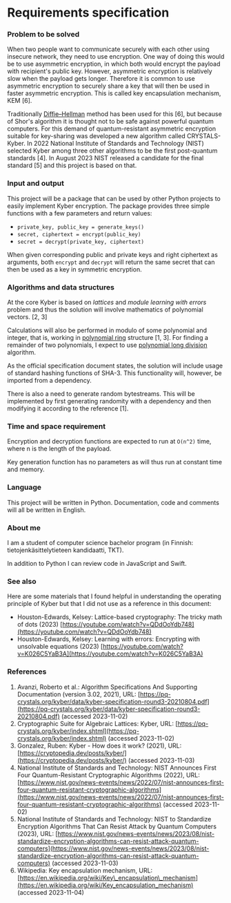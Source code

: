 # Requirements specification

### Problem to be solved

When two people want to communicate securely with each other using insecure network, they need to use encryption. One way of doing this would be to use asymmetric encryption, in which both would encrypt the payload with recipient's public key. However, asymmetric encryption is relatively slow when the payload gets longer. Therefore it is common to use asymmetric encryption to securely share a key that will then be used in faster asymmetric encryption. This is called key encapsulation mechanism, KEM [6].

Traditionally [Diffie–Hellman](https://en.wikipedia.org/wiki/Diffie%E2%80%93Hellman_key_exchange) method has been used for this [6], but because of Shor's algorithm it is thought not to be safe against powerful quantum computers. For this demand of quantum-resistant asymmetric encryption suitable for key-sharing was developed a new algorithm called CRYSTALS-Kyber. In 2022 National Institute of Standards and Technology (NIST) selected Kyber among three other algorithms to be the first post-quantum standards [4]. In August 2023 NIST released a candidate for the final standard [5] and this project is based on that.

### Input and output

This project will be a package that can be used by other Python projects to easily implement Kyber encryption. The package provides three simple functions with a few parameters and return values:

* `private_key, public_key = generate_keys()`
* `secret, ciphertext = encrypt(public_key)`
* `secret = decrypt(private_key, ciphertext)`

When given corresponding public and private keys and right ciphertext as arguments, both `encrypt` and `decrypt` will return the same secret that can then be used as a key in symmetric encryption.

### Algorithms and data structures

At the core Kyber is based on _lattices_ and _module learning with errors_ problem and thus the solution will involve mathematics of polynomial vectors. 
[2, 3]

Calculations will also be performed in modulo of some polynomial and integer, that is, working in [polynomial ring](https://en.wikipedia.org/wiki/Polynomial_ring) structure [1, 3]. For finding a remainder of two polynomials, I expect to use [polynomial long division](https://en.wikipedia.org/wiki/Polynomial_long_division#Polynomial_long_division) algorithm.

As the official specification document states, the solution will include usage of standard hashing functions of SHA-3. This functionality will, however, be imported from a dependency.

There is also a need to generate random bytestreams. This will be implemented by first generating randomity with a dependency and then modifying it according to the reference [1].

### Time and space requirement

Encryption and decryption functions are expected to run at `O(n^2)` time, where n is the length of the payload.

Key generation function has no parameters as will thus run at constant time and memory.

### Language

This project will be written in Python. Documentation, code and comments will all be written in English.

### About me

I am a student of computer science bachelor program (in Finnish: tietojenkäsittelytieteen kandidaatti, TKT).

In addition to Python I can review code in JavaScript and Swift.

### See also

Here are some materials that I found helpful in understanding the operating principle of Kyber but that I did not use as a reference in this document:

* Houston-Edwards, Kelsey: Lattice-based cryptography: The tricky math of dots (2023) [https://youtube.com/watch?v=QDdOoYdb748](https://youtube.com/watch?v=QDdOoYdb748)
* Houston-Edwards, Kelsey: Learning with errors: Encrypting with unsolvable equations (2023) [https://youtube.com/watch?v=K026C5YaB3A](https://youtube.com/watch?v=K026C5YaB3A)

### References

1. Avanzi, Roberto et al.: Algorithm Specifications And Supporting Documentation (version 3.02, 2021), URL: [https://pq-crystals.org/kyber/data/kyber-specification-round3-20210804.pdf](https://pq-crystals.org/kyber/data/kyber-specification-round3-20210804.pdf) (accessed 2023-11-02)
2. Cryptographic Suite for Algebraic Lattices: Kyber, URL: [https://pq-crystals.org/kyber/index.shtml](https://pq-crystals.org/kyber/index.shtml) (accessed 2023-11-02)
3. Gonzalez, Ruben: Kyber - How does it work? (2021), URL: [https://cryptopedia.dev/posts/kyber/](https://cryptopedia.dev/posts/kyber/) (accessed 2023-11-03)
4. National Institute of Standards and Technology: NIST Announces First Four Quantum-Resistant Cryptographic Algorithms (2022), URL: [https://www.nist.gov/news-events/news/2022/07/nist-announces-first-four-quantum-resistant-cryptographic-algorithms](https://www.nist.gov/news-events/news/2022/07/nist-announces-first-four-quantum-resistant-cryptographic-algorithms) (accessed 2023-11-02)
5. National Institute of Standards and Technology: NIST to Standardize Encryption Algorithms That Can Resist Attack by Quantum Computers (2023), URL: [https://www.nist.gov/news-events/news/2023/08/nist-standardize-encryption-algorithms-can-resist-attack-quantum-computers](https://www.nist.gov/news-events/news/2023/08/nist-standardize-encryption-algorithms-can-resist-attack-quantum-computers) (accessed 2023-11-03)
6. Wikipedia: Key encapsulation mechanism, URL: [https://en.wikipedia.org/wiki/Key\_encapsulation\_mechanism](https://en.wikipedia.org/wiki/Key_encapsulation_mechanism) (accessed 2023-11-04)

